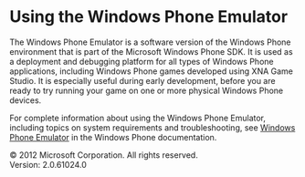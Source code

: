 ﻿

# Using the Windows Phone Emulator

The Windows Phone Emulator is a software version of the Windows Phone environment that is part of the Microsoft Windows Phone SDK. It is used as a deployment and debugging platform for all types of Windows Phone applications, including Windows Phone games developed using XNA Game Studio. It is especially useful during early development, before you are ready to try running your game on one or more physical Windows Phone devices.

For complete information about using the Windows Phone Emulator, including topics on system requirements and troubleshooting, see [Windows Phone Emulator](http://go.microsoft.com/fwlink/?LinkId=254756) in the Windows Phone documentation.

© 2012 Microsoft Corporation. All rights reserved.  
Version: 2.0.61024.0